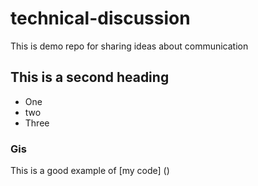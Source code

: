 # technical-discussion
This is demo repo for sharing ideas about communication


## This is a second heading

* One
* two
* Three

### Gis
This is a good example of [my code] (<script src="https://gist.github.com/Mohmmed-Badr/f5a8580434cdf90ab2657f8c734475fe.js"></script>)
